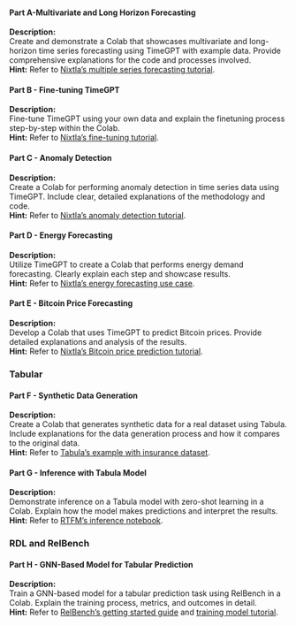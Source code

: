 
#### Part A-Multivariate and Long Horizon Forecasting

**Description:**  
Create and demonstrate a Colab that showcases multivariate and long-horizon time series forecasting using TimeGPT with example data. Provide comprehensive explanations for the code and processes involved.  
**Hint:** Refer to [Nixtla’s multiple series forecasting tutorial](https://docs.nixtla.io/docs/tutorials-multiple_series_forecasting).

#### Part B - Fine-tuning TimeGPT

**Description:**  
Fine-tune TimeGPT using your own data and explain the finetuning process step-by-step within the Colab.  
**Hint:** Refer to [Nixtla’s fine-tuning tutorial](https://docs.nixtla.io/docs/tutorials-fine_tuning).

#### Part C - Anomaly Detection

**Description:**  
Create a Colab for performing anomaly detection in time series data using TimeGPT. Include clear, detailed explanations of the methodology and code.  
**Hint:** Refer to [Nixtla’s anomaly detection tutorial](https://docs.nixtla.io/docs/tutorials-anomaly_detection).

#### Part D - Energy Forecasting

**Description:**  
Utilize TimeGPT to create a Colab that performs energy demand forecasting. Clearly explain each step and showcase results.  
**Hint:** Refer to [Nixtla’s energy forecasting use case](https://docs.nixtla.io/docs/use-cases-forecasting_energy_demand).

#### Part E - Bitcoin Price Forecasting

**Description:**  
Develop a Colab that uses TimeGPT to predict Bitcoin prices. Provide detailed explanations and analysis of the results.  
**Hint:** Refer to [Nixtla’s Bitcoin price prediction tutorial](https://docs.nixtla.io/docs/use-cases-bitcoin_price_prediction).

### Tabular

#### Part F - Synthetic Data Generation

**Description:**  
Create a Colab that generates synthetic data for a real dataset using Tabula. Include explanations for the data generation process and how it compares to the original data.  
**Hint:** Refer to [Tabula’s example with insurance dataset](https://github.com/zhao-zilong/Tabula/blob/main/Tabula_on_insurance_dataset.ipynb).

#### Part G - Inference with Tabula Model

**Description:**  
Demonstrate inference on a Tabula model with zero-shot learning in a Colab. Explain how the model makes predictions and interpret the results.  
**Hint:** Refer to [RTFM’s inference notebook](https://github.com/mlfoundations/rtfm/blob/main/notebooks/inference.ipynb).

### RDL and RelBench

#### Part H - GNN-Based Model for Tabular Prediction

**Description:**  
Train a GNN-based model for a tabular prediction task using RelBench in a Colab. Explain the training process, metrics, and outcomes in detail.  
**Hint:** Refer to [RelBench’s getting started guide](https://relbench.stanford.edu/start/) and [training model tutorial](https://colab.research.google.com/github/snap-stanford/relbench/blob/main/tutorials/train_model.ipynb).
